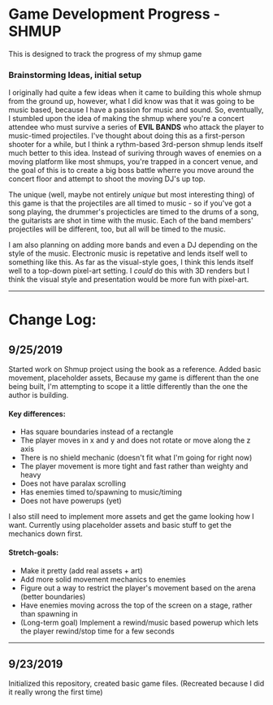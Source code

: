 # Game Development Progress - SHMUP 

This is designed to track the progress of my shmup game  


### Brainstorming Ideas, initial setup

I originally had quite a few ideas when it came to building this whole shmup from the ground up, however, what I did know was that it was going to be music based, because I have a passion for music and sound. So, eventually, I stumbled upon the idea of making the shmup where you're a concert attendee who must survive a series of **EVIL BANDS** who attack the player to music-timed projectiles. I've thought about doing this as a first-person shooter for a while, but I think a rythm-based 3rd-person shmup lends itself much better to this idea. Instead of suriving through waves of enemies on a moving platform like most shmups, you're trapped in a concert venue, and the goal of this is to create a big boss battle wherre you move around the concert floor and attempt to shoot the moving DJ's up top. 



The unique (well, maybe not entirely *unique* but most interesting thing) of this game is that the projectiles are all timed to music - so if you've got a song playing, the drummer's projecticles are timed to the drums of a song, the guitarists are shot in time with the music. Each of the band members' projectiles will be different, too, but all will be timed to the music. 



I am also planning on adding more bands and even a DJ depending on the style of the music. Electronic music is repetative and lends itself well to something like this. 
As far as the visual-style goes, I think this lends itself well to a top-down pixel-art setting. I *could* do this with 3D renders but I think the visual style and presentation would be more fun with pixel-art. 

---


# Change Log: 

## 9/25/2019
Started work on Shmup project using the book as a reference. Added basic movement, placeholder assets, 
Because my game is different than the one being built,
I'm attempting to scope it a little differently than the one the author is building. 

#### Key differences: 
* Has square boundaries instead of a rectangle
* The player moves in x and y and does not rotate or move along the z axis
* There is no shield mechanic (doesn't fit what I'm going for right now)
* The player movement is more tight and fast rather than weighty and heavy 
* Does not have paralax scrolling
* Has enemies timed to/spawning to music/timing
* Does not have powerups (yet)

I also still need to implement more assets and get the game looking how I want. Currently using placeholder assets and basic stuff to get the mechanics down first.
#### Stretch-goals: 
* Make it pretty (add real assets + art)
* Add more solid movement mechanics to enemies 
* Figure out a way to restrict the player's movement based on the arena (better boundaries) 
* Have enemies moving across the top of the screen on a stage, rather than spawning in
* (Long-term goal) Implement a rewind/music based powerup which lets the player rewind/stop time for a few seconds 

---

## 9/23/2019
Initialized this repository, created basic game files. (Recreated because I did it really wrong the first time)
